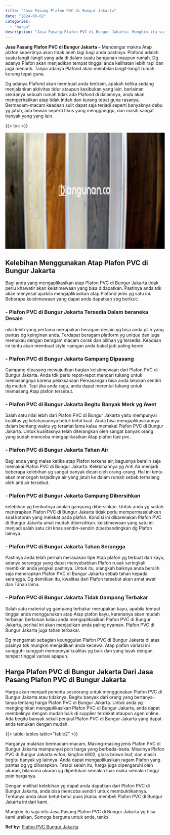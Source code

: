 ```yaml
---
title: "Jasa Pasang Plafon PVC di Bungur Jakarta"
date: "2024-06-02"
categories: 
  - "harga"
description: "Jasa Pasang Plafon PVC di Bungur Jakarta. Mungkin itu saja info Jasa Pasang Plafon PVC di Bungur Jakarta yg bisa kami uraikan, Semoga berguna untuk anda, tan..."
---
```


**Jasa Pasang Plafon PVC di Bungur Jakarta** – Mendengar makna Atap plafon sepertinya akan tidak aneh lagi bagi anda pastinya. Plafond adalah suatu langit-langit yang ada di dalam suatu bangunan maupun rumah. Dg adanya Plafon akan menjadikan tempat tinggal anda kelihatan lebih rapi dan juga menarik. Tanpa adanya Plafond akan membikin langit-langit rumah kurang tepat guna.

Dg adanya Plafond akan membuat anda tentram, apakah ketika sedang menjalankan aktivitas tidur ataupun kesibukan yang lain. berlainan sekiranya sebuah rumah tidak ada Plafond di dalamnya, anda akan memperhatikan atap tidak indah dan kurang tepat guna rasanya. Bermacam-macam keadaan sulit dapat saja terjadi seperti banyaknya debu yg jatuh, ada hewan seperti tikus yang mengganggu, dan masih sangat banyak yang yang lain.

{{< toc >}}

![Jasa Pasang Plafon PVC di Bungur Jakarta](/images/flafond-pvc-murah28.png)

## Kelebihan Menggunakan Atap Plafon PVC di Bungur Jakarta

Bagi anda yang mengaplikasikan atap Plafon PVC di Bungur Jakarta tidak perlu khawatir akan keistimewaan yang bisa didapatkan. Pastinya anda tdk akan menyesal apabila mengaplikasikan atap Plafond jenis yg satu ini. Beberapa keistimewaan yang dapat anda dapatkan sbg berikut:

### \- Plafon PVC di Bungur Jakarta Tersedia Dalam beraneka Desain

nilai lebih yang pertama merupakan beragam desain yg bisa anda pilih yang pantas dg keinginan anda. Terdapat beragam platform yg unique dan juga memukau dengan beragam macam corak dan pilihan yg tersedia. Keadaan ini tentu akan membuat style ruangan anda bakal jadi paling keren.

### \- Plafon PVC di Bungur Jakarta Gampang Dipasang

Gampang dipasang mewujudkan bagian keistimewaan dari Plafon PVC di Bungur Jakarta. Anda tdk perlu repot-repot mencari tukang untuk memasangnya karena pelaksanaan Pemasangan bisa anda lakukan sendiri dg mudah. Tapi jika anda ragu, anda dapat merental tukang untuk memasang Atap plafon tersebut.

### \- Plafon PVC di Bungur Jakarta Begitu Banyak Merk yg Awet

Salah satu nilai lebih dari Plafon PVC di Bungur Jakarta yaitu mempunyai kualitas yg ketahanannya betul-betul kuat. Anda bisa mengaplikasikannya dalam bentang waktu yg teramat lama kalau memakai Plafon PVC di Bungur Jakarta. Untuk kualitasnya telah diterangkan oleh sangat banyak orang yang sudah mencoba mengaplikasikan Atap plafon tipe pvc.

### \- Plafon PVC di Bungur Jakarta Tahan Air

Bagi anda yang males ketika atap Plafon terkena air, bagusnya beralih saja memakai Plafon PVC di Bungur Jakarta. Kelebihannya yg Anti Air menjadi beberapa kelebihan yg sangat banyak dicari oleh orang-orang. Hal ini tentu akan mencegah terjadinya air yang jatuh ke dalam rumah sebab terhalang oleh anti air tersebut.

### \- Plafon PVC di Bungur Jakarta Gampang Dibersihkan

kelebihan yg berikutnya adalah gampang dibersihkan. Untuk anda yg sudah menerapkan Plafon PVC di Bungur Jakarta tidak perlu mempermasalahkan soal kotoran yang melekat pada plafon. Kondisi ini dikarenakan Plafon PVC di Bungur Jakarta amat mudah dibersihkan. keistimewaan yang satu ini menjadi salah satu ciri khas sendiri-sendiri diperbandingkan dg Plafon lainnya.

### \- Plafon PVC di Bungur Jakarta Tahan Serangga

Pastinya anda telah pernah merasakan tipe Atap plafon yg terbuat dari kayu, adanya serangga yang dapat menyebabkan Plafon rusak seringkali membikin anda jengkel pastinya. Untuk itu, alangkah baiknya anda beralih saja menerapkan Plafon PVC di Bungur Jakarta sebab tahan kepada serangga. Dg demikian itu, kwalitas dari Plafon tersebut akan amat awet dan Tahan lama.

### \- Plafon PVC di Bungur Jakarta Tidak Gampang Terbakar

Salah satu material yg gampang terbakar merupakan kayu, apabila tempat tinggal anda menggunakan atap Atap plafon kayu, karenanya akan mudah terbakar. berlainan kalau anda mengaplikasikan Plafon PVC di Bungur Jakarta, perihal ini akan menjadikan anda paling nyaman. Plafon PVC di Bungur Jakarta juga tahan terbakar.

Dg mengamati sebagian keunggulan Plafon PVC di Bungur Jakarta di atas pasinya tdk mungkin menjadikan anda kecewa. Atap plafon variasi ini sungguh-sungguh mempunyai kualitas yg baik dan yang layak dengan tempat tinggal variasi apapun.

## Harga Plafon PVC di Bungur Jakarta Dari Jasa Pasang Plafon PVC di Bungur Jakarta

Harga akan menjadi penentu seseorang untuk menggunakan Plafon PVC di Bungur Jakarta atau tidaknya. Begitu banyak dari orang yang bertanya-tanya tentang harga Plafon PVC di Bungur Jakarta. Untuk anda yg menginginkan mengaplikasikan Plafon PVC di Bungur Jakarta, anda dapat membelinya dengan mudah baik di supplier terdekat ataupun agen online. Ada begitu banyak sekali penjual Plafon PVC di Bungur Jakarta yang dapat anda temukan dengan mudah.

{{< table-tables table="table2" >}}

Harganya malahan bermacam-macam, Masing-masing jenis Plafon PVC di Bungur Jakarta mempunyai poin harga yang berbeda-beda. Misalnya Plafon PVC di Bungur Jakarta wifon, kingfon k902, gloss brown leaf, dan masih begitu banyak yg lainnya. Anda dapat mengaplikasikan ragam Plafon yang pantas dg yg diharapkan. Tetapi selain itu, harga juga dipengaruhi oleh ukuran, bilamana ukuran yg diperlukan semakin luas maka semakin tinggi poin harganya.

Dengan melihat kelebihan yg dapat anda dapatkan dari Plafon PVC di Bungur Jakarta, anda bisa mencoba sendiri untuk membuktikannya. Tentunya anda akan betul-betul puas jikalau membeli Plafon PVC di Bungur Jakarta ini dari kami.

Mungkin itu saja info Jasa Pasang Plafon PVC di Bungur Jakarta yg bisa kami uraikan, Semoga berguna untuk anda, tanks.

**Ref by:** [Plafon PVC Bungur Jakarta](https://id.wikipedia.org/wiki/Plafon)

